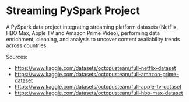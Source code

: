 # Streaming PySpark Project
A PySpark data project integrating streaming platform datasets (Netflix, HBO Max, Apple TV and Amazon Prime Video), performing data enrichment, cleaning, and analysis to uncover content availability trends across countries.

Sources:
- https://www.kaggle.com/datasets/octopusteam/full-netflix-dataset
- https://www.kaggle.com/datasets/octopusteam/full-amazon-prime-dataset
- https://www.kaggle.com/datasets/octopusteam/full-apple-tv-dataset
- https://www.kaggle.com/datasets/octopusteam/full-hbo-max-dataset
